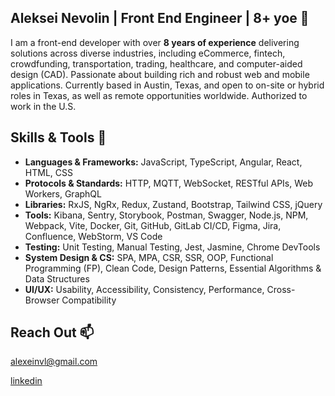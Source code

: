 ## Aleksei Nevolin | Front End Engineer | 8+ yoe 👋

I am a front-end developer with over **8 years of experience** delivering solutions across diverse industries, including eCommerce, fintech, crowdfunding, transportation, trading, healthcare, and computer-aided design (CAD). Passionate about building rich and robust web and mobile applications. Currently based in Austin, Texas, and open to on-site or hybrid roles in Texas, as well as remote opportunities worldwide. Authorized to work in the U.S.

## Skills & Tools 🔧

* **Languages & Frameworks:** JavaScript, TypeScript, Angular, React, HTML, CSS 
* **Protocols & Standards:** HTTP, MQTT, WebSocket, RESTful APIs, Web Workers, GraphQL 
* **Libraries:** RxJS, NgRx, Redux, Zustand, Bootstrap, Tailwind CSS, jQuery 
* **Tools:** Kibana, Sentry, Storybook, Postman, Swagger, Node.js, NPM, Webpack, Vite, Docker, 
Git, GitHub, GitLab CI/CD, Figma, Jira, Confluence, WebStorm, VS Code 
* **Testing:** Unit Testing, Manual Testing, Jest, Jasmine, Chrome DevTools 
* **System Design & CS:** SPA, MPA, CSR, SSR, OOP, Functional Programming (FP), Clean 
Code, Design Patterns, Essential Algorithms & Data Structures 
* **UI/UX:** Usability, Accessibility, Consistency, Performance, Cross-Browser Compatibility 

## Reach Out 📫

<alexeinvl@gmail.com>

[linkedin](https://www.linkedin.com/in/aleksei-nevolin/)

<!--
**a1leks/a1leks** is a ✨ _special_ ✨ repository because its `README.md` (this file) appears on your GitHub profile.

Here are some ideas to get you started:

- 🔭 I’m currently working on ...
- 🌱 I’m currently learning ...
- 👯 I’m looking to collaborate on ...
- 🤔 I’m looking for help with ...
- 💬 Ask me about ...
- 📫 How to reach me: ...
- 😄 Pronouns: ...
- ⚡ Fun fact: ...
-->
